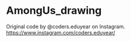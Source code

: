 # AmongUs_drawing

 Original code by @coders.eduyear on Instagram.
 https://www.instagram.com/coders.eduyear/
